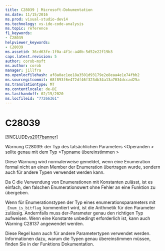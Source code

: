 ```yaml
---
title: C28039 | Microsoft-Dokumentation
ms.date: 11/15/2016
ms.prod: visual-studio-dev14
ms.technology: vs-ide-code-analysis
ms.topic: reference
f1_keywords:
- C28039
helpviewer_keywords:
- C28039
ms.assetid: 36cd63fe-1f0a-4f1c-a40b-5d52e22f19b3
caps.latest.revision: 5
author: corob-msft
ms.author: corob
manager: jillfra
ms.openlocfilehash: af8a0ac1ee18a3501d93179e2e8eaa4e1e74fbb2
ms.sourcegitcommit: 68f893f6e472df46f323db34a13a7034dccad25a
ms.translationtype: MT
ms.contentlocale: de-DE
ms.lasthandoff: 02/15/2020
ms.locfileid: "77266361"
---
```

# <a name="c28039"></a>C28039
[!INCLUDE[vs2017banner](../includes/vs2017banner.md)]

Warnung C28039: der Typ des tatsächlichen Parameters \<Operanden > sollte genau mit dem Typ \<Typname übereinstimmen >  
  
 Diese Warnung wird normalerweise gemeldet, wenn eine Enumeration formal nicht an einen Member der Enumeration übertragen wurde, sondern auch für andere Typen verwendet werden kann.  
  
 Da C die Verwendung von Enumerationen mit Konstanten zulässt, ist es einfach, den falschen Enumerationswert ohne Fehler an eine Funktion zu übergeben.  
  
 Wenn für Enumerationstypen der Typ eines enumerationsparameters mit `_Enum_is_bitflag_`kommentiert wird, ist die Arithmetik für den Parameter zulässig. Andernfalls muss der-Parameter genau den richtigen Typ aufweisen. Wenn eine Konstante unbedingt erforderlich ist, kann auch Warning C28137 angewendet werden.  
  
 Diese Regel kann auch für andere Parametertypen verwendet werden. Informationen dazu, warum die Typen genau übereinstimmen müssen, finden Sie in der Funktions Dokumentation.
